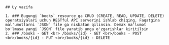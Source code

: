     ## Uy vazifa

    1. ### Bugungi `books` resource ga CRUD (CREATE, READ, UPDATE, DELETE) operatsiyalari uchun RESTful API serverini ishlab chiqing. Faqatgina mal'umotlarni `JSON` file ga nisbatan qilinsin. Demak ma'lumot bo'lmasa yangi `JSON` file yaratib unga o'zgarishlar kiritilsin
    2. ### /books - GET <br> /books/{id} - GET <br>/books - POST <br>/books/{id} - PUT <br>/books/{id} - DELETE

